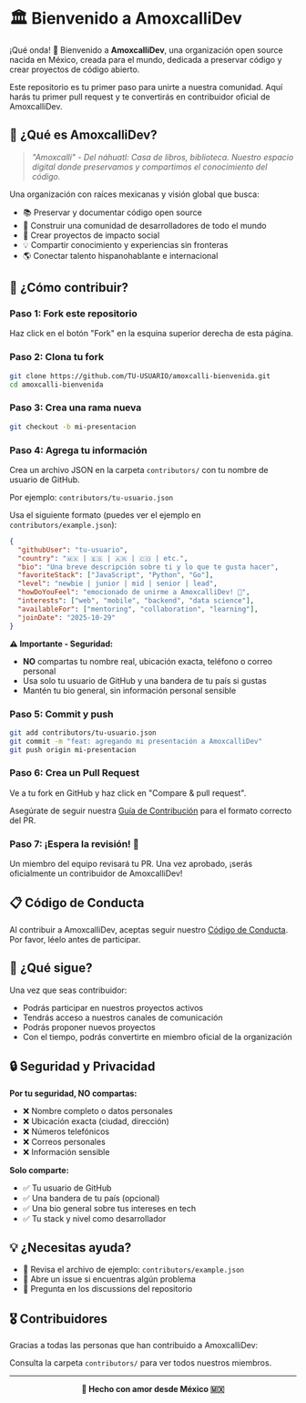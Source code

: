 # 🏛️ Bienvenido a AmoxcalliDev

¡Qué onda! 👋 Bienvenido a **AmoxcalliDev**, una organización open source nacida en México, creada para el mundo, dedicada a preservar código y crear proyectos de código abierto.

Este repositorio es tu primer paso para unirte a nuestra comunidad. Aquí harás tu primer pull request y te convertirás en contribuidor oficial de AmoxcalliDev.

## 🎯 ¿Qué es AmoxcalliDev?

> *"Amoxcalli" - Del náhuatl: Casa de libros, biblioteca. Nuestro espacio digital donde preservamos y compartimos el conocimiento del código.*

Una organización con raíces mexicanas y visión global que busca:
- 📚 Preservar y documentar código open source
- 🤝 Construir una comunidad de desarrolladores de todo el mundo
- 🚀 Crear proyectos de impacto social
- 💡 Compartir conocimiento y experiencias sin fronteras
- 🌎 Conectar talento hispanohablante e internacional

## 🌟 ¿Cómo contribuir?

### Paso 1: Fork este repositorio
Haz click en el botón "Fork" en la esquina superior derecha de esta página.

### Paso 2: Clona tu fork
```bash
git clone https://github.com/TU-USUARIO/amoxcalli-bienvenida.git
cd amoxcalli-bienvenida
```

### Paso 3: Crea una rama nueva
```bash
git checkout -b mi-presentacion
```

### Paso 4: Agrega tu información
Crea un archivo JSON en la carpeta `contributors/` con tu nombre de usuario de GitHub.

Por ejemplo: `contributors/tu-usuario.json`

Usa el siguiente formato (puedes ver el ejemplo en `contributors/example.json`):

```json
{
  "githubUser": "tu-usuario",
  "country": "🇲🇽 | 🇪🇸 | 🇦🇷 | 🇨🇴 | etc.",
  "bio": "Una breve descripción sobre ti y lo que te gusta hacer",
  "favoriteStack": ["JavaScript", "Python", "Go"],
  "level": "newbie | junior | mid | senior | lead",
  "howDoYouFeel": "emocionado de unirme a AmoxcalliDev! 🚀",
  "interests": ["web", "mobile", "backend", "data science"],
  "availableFor": ["mentoring", "collaboration", "learning"],
  "joinDate": "2025-10-29"
}
```

**⚠️ Importante - Seguridad:**
- **NO** compartas tu nombre real, ubicación exacta, teléfono o correo personal
- Usa solo tu usuario de GitHub y una bandera de tu país si gustas
- Mantén tu bio general, sin información personal sensible

### Paso 5: Commit y push
```bash
git add contributors/tu-usuario.json
git commit -m "feat: agregando mi presentación a AmoxcalliDev"
git push origin mi-presentacion
```

### Paso 6: Crea un Pull Request
Ve a tu fork en GitHub y haz click en "Compare & pull request". 

Asegúrate de seguir nuestra [Guía de Contribución](./CONTRIBUTING.md) para el formato correcto del PR.

### Paso 7: ¡Espera la revisión! 🎉
Un miembro del equipo revisará tu PR. Una vez aprobado, ¡serás oficialmente un contribuidor de AmoxcalliDev!

## 📋 Código de Conducta

Al contribuir a AmoxcalliDev, aceptas seguir nuestro [Código de Conducta](./CODE_OF_CONDUCT.md). Por favor, léelo antes de participar.

## 🚀 ¿Qué sigue?

Una vez que seas contribuidor:
- Podrás participar en nuestros proyectos activos
- Tendrás acceso a nuestros canales de comunicación
- Podrás proponer nuevos proyectos
- Con el tiempo, podrás convertirte en miembro oficial de la organización

## 🔒 Seguridad y Privacidad

**Por tu seguridad, NO compartas:**
- ❌ Nombre completo o datos personales
- ❌ Ubicación exacta (ciudad, dirección)
- ❌ Números telefónicos
- ❌ Correos personales
- ❌ Información sensible

**Solo comparte:**
- ✅ Tu usuario de GitHub
- ✅ Una bandera de tu país (opcional)
- ✅ Una bio general sobre tus intereses en tech
- ✅ Tu stack y nivel como desarrollador

## 💡 ¿Necesitas ayuda?

- 📖 Revisa el archivo de ejemplo: `contributors/example.json`
- 🐛 Abre un issue si encuentras algún problema
- 💬 Pregunta en los discussions del repositorio

## 🎖️ Contribuidores

Gracias a todas las personas que han contribuido a AmoxcalliDev:

<!-- Lista generada automáticamente -->
Consulta la carpeta `contributors/` para ver todos nuestros miembros.

---

<div align="center">

**💚 Hecho con amor desde México 🇲🇽**

</div>
